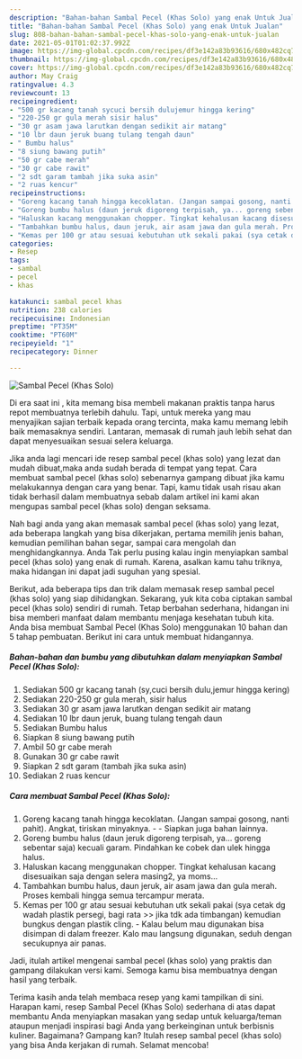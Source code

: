 ```yaml
---
description: "Bahan-bahan Sambal Pecel (Khas Solo) yang enak Untuk Jualan"
title: "Bahan-bahan Sambal Pecel (Khas Solo) yang enak Untuk Jualan"
slug: 808-bahan-bahan-sambal-pecel-khas-solo-yang-enak-untuk-jualan
date: 2021-05-01T01:02:37.992Z
image: https://img-global.cpcdn.com/recipes/df3e142a83b93616/680x482cq70/sambal-pecel-khas-solo-foto-resep-utama.jpg
thumbnail: https://img-global.cpcdn.com/recipes/df3e142a83b93616/680x482cq70/sambal-pecel-khas-solo-foto-resep-utama.jpg
cover: https://img-global.cpcdn.com/recipes/df3e142a83b93616/680x482cq70/sambal-pecel-khas-solo-foto-resep-utama.jpg
author: May Craig
ratingvalue: 4.3
reviewcount: 13
recipeingredient:
- "500 gr kacang tanah sycuci bersih dulujemur hingga kering"
- "220-250 gr gula merah sisir halus"
- "30 gr asam jawa larutkan dengan sedikit air matang"
- "10 lbr daun jeruk buang tulang tengah daun"
- " Bumbu halus"
- "8 siung bawang putih"
- "50 gr cabe merah"
- "30 gr cabe rawit"
- "2 sdt garam tambah jika suka asin"
- "2 ruas kencur"
recipeinstructions:
- "Goreng kacang tanah hingga kecoklatan. (Jangan sampai gosong, nanti pahit). Angkat, tiriskan minyaknya.  Siapkan juga bahan lainnya."
- "Goreng bumbu halus (daun jeruk digoreng terpisah, ya... goreng sebentar saja) kecuali garam. Pindahkan ke cobek dan ulek hingga halus."
- "Haluskan kacang menggunakan chopper. Tingkat kehalusan kacang disesuaikan saja dengan selera masing2, ya moms..."
- "Tambahkan bumbu halus, daun jeruk, air asam jawa dan gula merah. Proses kembali hingga semua tercampur merata."
- "Kemas per 100 gr atau sesuai kebutuhan utk sekali pakai (sya cetak dg wadah plastik persegi, bagi rata &gt;&gt; jika tdk ada timbangan) kemudian bungkus dengan plastik cling.  Kalau belum mau digunakan bisa disimpan di dalam freezer. Kalo mau langsung digunakan, seduh dengan secukupnya air panas."
categories:
- Resep
tags:
- sambal
- pecel
- khas

katakunci: sambal pecel khas 
nutrition: 238 calories
recipecuisine: Indonesian
preptime: "PT35M"
cooktime: "PT60M"
recipeyield: "1"
recipecategory: Dinner

---
```



![Sambal Pecel (Khas Solo)](https://img-global.cpcdn.com/recipes/df3e142a83b93616/680x482cq70/sambal-pecel-khas-solo-foto-resep-utama.jpg)

Di era  saat ini , kita memang bisa membeli makanan praktis tanpa harus repot membuatnya terlebih dahulu. Tapi, untuk mereka yang mau menyajikan sajian terbaik kepada orang tercinta, maka kamu memang lebih baik memasaknya sendiri. Lantaran, memasak di rumah jauh lebih sehat dan dapat menyesuaikan sesuai selera keluarga.

Jika anda lagi mencari ide resep sambal pecel (khas solo) yang lezat dan mudah dibuat,maka anda sudah berada di tempat yang tepat. Cara membuat sambal pecel (khas solo)  sebenarnya gampang dibuat jika kamu melakukannya dengan cara yang benar. Tapi, kamu tidak usah risau akan tidak berhasil dalam membuatnya 
sebab dalam artikel ini kami akan mengupas sambal pecel (khas solo) dengan seksama.  



Nah bagi anda yang akan memasak sambal pecel (khas solo) yang lezat, ada beberapa langkah yang bisa dikerjakan, pertama memilih jenis bahan, kemudian pemilihan bahan segar, sampai cara mengolah dan menghidangkannya. Anda Tak perlu pusing kalau ingin menyiapkan sambal pecel (khas solo) yang enak di rumah. Karena, asalkan kamu  tahu triknya, maka hidangan ini dapat jadi suguhan yang spesial.

Berikut, ada beberapa tips dan trik dalam memasak resep sambal pecel (khas solo) yang siap dihidangkan. Sekarang, yuk kita coba ciptakan sambal pecel (khas solo) sendiri di rumah. Tetap berbahan sederhana, hidangan ini bisa memberi manfaat dalam membantu menjaga kesehatan tubuh kita. Anda bisa membuat Sambal Pecel (Khas Solo) menggunakan 10 bahan dan 5 tahap pembuatan. Berikut ini cara untuk membuat hidangannya.

<!--inarticleads1-->

##### Bahan-bahan dan bumbu yang dibutuhkan dalam menyiapkan Sambal Pecel (Khas Solo):

1. Sediakan 500 gr kacang tanah (sy,cuci bersih dulu,jemur hingga kering)
1. Sediakan 220-250 gr gula merah, sisir halus
1. Sediakan 30 gr asam jawa larutkan dengan sedikit air matang
1. Sediakan 10 lbr daun jeruk, buang tulang tengah daun
1. Sediakan  Bumbu halus
1. Siapkan 8 siung bawang putih
1. Ambil 50 gr cabe merah
1. Gunakan 30 gr cabe rawit
1. Siapkan 2 sdt garam (tambah jika suka asin)
1. Sediakan 2 ruas kencur




<!--inarticleads2-->

##### Cara membuat Sambal Pecel (Khas Solo):

1. Goreng kacang tanah hingga kecoklatan. (Jangan sampai gosong, nanti pahit). Angkat, tiriskan minyaknya. -  - Siapkan juga bahan lainnya.
1. Goreng bumbu halus (daun jeruk digoreng terpisah, ya... goreng sebentar saja) kecuali garam. Pindahkan ke cobek dan ulek hingga halus.
1. Haluskan kacang menggunakan chopper. Tingkat kehalusan kacang disesuaikan saja dengan selera masing2, ya moms...
1. Tambahkan bumbu halus, daun jeruk, air asam jawa dan gula merah. Proses kembali hingga semua tercampur merata.
1. Kemas per 100 gr atau sesuai kebutuhan utk sekali pakai (sya cetak dg wadah plastik persegi, bagi rata &gt;&gt; jika tdk ada timbangan) kemudian bungkus dengan plastik cling.  - Kalau belum mau digunakan bisa disimpan di dalam freezer. Kalo mau langsung digunakan, seduh dengan secukupnya air panas.




Jadi, itulah artikel mengenai  sambal pecel (khas solo)  yang praktis dan gampang dilakukan versi kami. Semoga kamu bisa membuatnya dengan hasil yang terbaik. 

Terima kasih anda telah membaca resep yang kami tampilkan di sini. Harapan kami, resep  Sambal Pecel (Khas Solo) sederhana di atas dapat membantu Anda menyiapkan masakan yang sedap untuk keluarga/teman ataupun menjadi inspirasi bagi Anda yang berkeinginan untuk berbisnis kuliner. Bagaimana? Gampang kan? Itulah resep sambal pecel (khas solo) yang bisa Anda kerjakan di rumah. Selamat mencoba!

